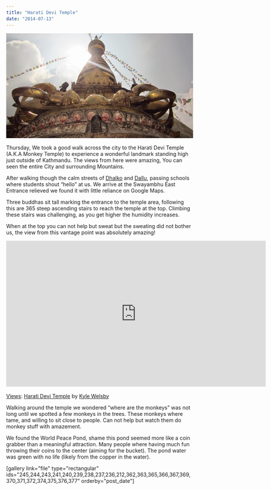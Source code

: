```yaml
---
title: "Harati Devi Temple"
date: "2014-07-13"
---
```


[![](images/IMG_2874-1024x575.jpg)](http://gonetraveling.me/wp-content/uploads/2014/07/IMG_2874.jpg)

Thursday, We took a good walk across the city to the Harati Devi Temple (A.K.A Monkey Temple) to experience a wonderful landmark standing high just outside of Kathmandu. The views from here were amazing, You can seen the entire City and surrounding Mountains.

After walking though the calm streets of [Dhalko](https://www.google.co.uk/maps/place/Dhalko/@27.7113554,85.30491,17z/data=!3m1!4b1!4m2!3m1!1s0x39eb18fa2c321d93:0x73463153f9c32783) and [Dallu](https://www.google.co.uk/maps/place/Dallu/@27.7118967,85.2978521,17z/data=!3m1!4b1!4m2!3m1!1s0x39eb18f3e75c6c31:0xc7cefd747f90ca11), passing schools where students shout “hello” at us. We arrive at the Swayambhu East Entrance relieved we found it with little reliance on Google Maps.

Three buddhas sit tall marking the entrance to the temple area, following this are 365 steep ascending stairs to reach the temple at the top. Climbing these stairs was challenging, as you get higher the humidity increases.

When at the top you can not help but sweat but the sweating did not bother us, the view from this vantage point was absolutely amazing!

<iframe src="https://maps.google.com/maps?layer=c&amp;panoid=JDoZdXXPTmkAAAQfCLQdRw&amp;ie=UTF8&amp;source=embed&amp;output=svembed&amp;cbp=13%2C242.8384000000001%2C%2C0%2C0" width="700" height="394" frameborder="0" marginwidth="0" marginheight="0" scrolling="no"></iframe>

[Views](https://www.google.com/maps/views/): [Harati Devi Temple](https://www.google.com/maps/views/view/103958417703949399427/gphoto/6034848420778175426) by [Kyle Welsby](https://www.google.com/maps/views/profile/103958417703949399427)

Walking around the temple we wondered “where are the monkeys” was not long until we spotted a few monkeys in the trees. These monkeys where tame, and willing to sit close to people. Can not help but watch them do monkey stuff with amazement.

We found the World Peace Pond, shame this pond seemed more like a coin grabber than a meaningful attraction. Many people where having much fun throwing their coins to the center (aiming for the bucket). The pond water was green with no life (likely from the copper in the water).

\[gallery link="file" type="rectangular" ids="245,244,243,241,240,239,238,237,236,212,362,363,365,366,367,369,370,371,372,374,375,376,377" orderby="post\_date"\]

